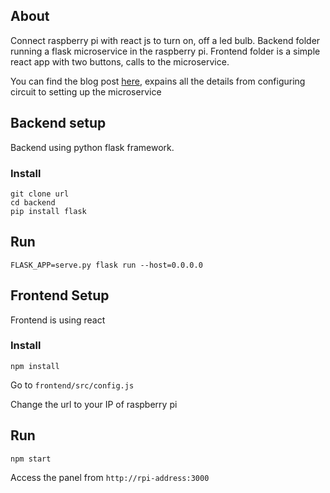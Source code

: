 ## About

Connect raspberry pi with react js to turn on, off a led bulb. Backend folder running a flask microservice in the raspberry pi. Frontend folder is a simple react app with two buttons, calls to the microservice.

You can find the blog post [here](http://chamoda.com), expains all the details from configuring circuit to setting up the microservice

## Backend setup

Backend using python flask framework.

### Install

```
git clone url
cd backend
pip install flask
```

## Run

```
FLASK_APP=serve.py flask run --host=0.0.0.0
```

## Frontend Setup

Frontend is using react

### Install

```
npm install
```

Go to `frontend/src/config.js`

Change the url to your IP of raspberry pi

## Run

```
npm start
```

Access the panel from `http://rpi-address:3000`


